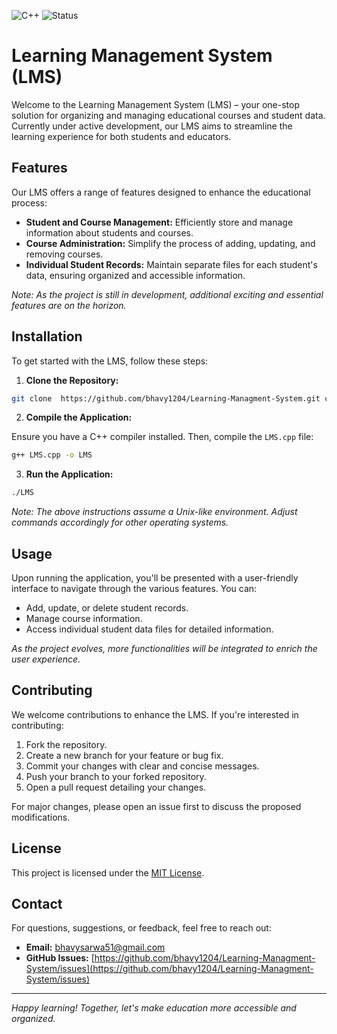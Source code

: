 ![C++](https://img.shields.io/badge/C++-17-blue.svg) ![Status](https://img.shields.io/badge/Status-Under%20Development-yellow)
# Learning Management System (LMS)

Welcome to the Learning Management System (LMS) – your one-stop solution for organizing and managing educational courses and student data. Currently under active development, our LMS aims to streamline the learning experience for both students and educators.

## Features

Our LMS offers a range of features designed to enhance the educational process:

- **Student and Course Management:** Efficiently store and manage information about students and courses.
- **Course Administration:** Simplify the process of adding, updating, and removing courses.
- **Individual Student Records:** Maintain separate files for each student's data, ensuring organized and accessible information.

*Note: As the project is still in development, additional exciting and essential features are on the horizon.*

## Installation

To get started with the LMS, follow these steps:

1. **Clone the Repository:**

```bash 
git clone  https://github.com/bhavy1204/Learning-Managment-System.git cd Learning-Managment-System
``` 

2. **Compile the Application:**

Ensure you have a C++ compiler installed. Then, compile the `LMS.cpp` file:

```bash
g++ LMS.cpp -o LMS
```


3. **Run the Application:**

```bash
./LMS
```


*Note: The above instructions assume a Unix-like environment. Adjust commands accordingly for other operating systems.*

## Usage

Upon running the application, you'll be presented with a user-friendly interface to navigate through the various features. You can:

- Add, update, or delete student records.
- Manage course information.
- Access individual student data files for detailed information.

*As the project evolves, more functionalities will be integrated to enrich the user experience.*

## Contributing

We welcome contributions to enhance the LMS. If you're interested in contributing:

1. Fork the repository.
2. Create a new branch for your feature or bug fix.
3. Commit your changes with clear and concise messages.
4. Push your branch to your forked repository.
5. Open a pull request detailing your changes.

For major changes, please open an issue first to discuss the proposed modifications.

## License

This project is licensed under the [MIT License](LICENSE).

## Contact

For questions, suggestions, or feedback, feel free to reach out:

- **Email:** [bhavysarwa51@gmail.com](mailto:bhavy1204@example.com)
- **GitHub Issues:** [https://github.com/bhavy1204/Learning-Managment-System/issues](https://github.com/bhavy1204/Learning-Managment-System/issues)

---

*Happy learning! Together, let's make education more accessible and organized.*
